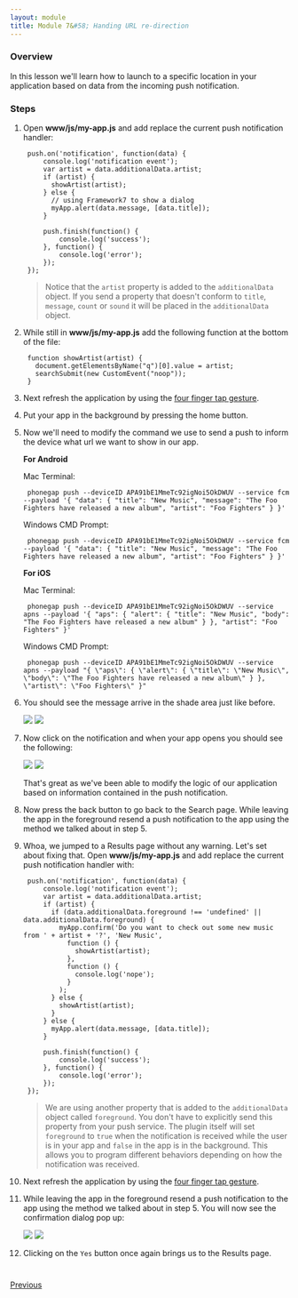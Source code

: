 ```yaml
---
layout: module
title: Module 7&#58; Handing URL re-direction
---
```

### Overview
In this lesson we'll learn how to launch to a specific location in your application based on data from the incoming push notification.

### Steps

1. Open **www/js/my-app.js** and add replace the current push notification handler:

        push.on('notification', function(data) {
            console.log('notification event');
            var artist = data.additionalData.artist;
            if (artist) {
              showArtist(artist);
            } else {
              // using Framework7 to show a dialog
              myApp.alert(data.message, [data.title]);
            }

            push.finish(function() {
                console.log('success');
            }, function() {
                console.log('error');
            });     
        });

   > Notice that the `artist` property is added to the `additionalData` object. If you send a property that doesn't conform to `title`, `message`, `count` or `sound` it will be placed in the `additionalData` object.

2. While still in **www/js/my-app.js** add the following function at the bottom of the file:

        function showArtist(artist) {
          document.getElementsByName("q")[0].value = artist;
          searchSubmit(new CustomEvent("noop"));
        }

3. Next refresh the application by using the [four finger tap gesture](http://docs.phonegap.com/references/developer-app/gestures/).

4. Put your app in the background by pressing the home button.

5. Now we'll need to modify the command we use to send a push to inform the device what url we want to show in our app.

   **For Android**       

    Mac Terminal:          

        phonegap push --deviceID APA91bE1MmeTc92igNoi5OkDWUV --service fcm --payload '{ "data": { "title": "New Music", "message": "The Foo Fighters have released a new album", "artist": "Foo Fighters" } }'

    Windows CMD Prompt:

        phonegap push --deviceID APA91bE1MmeTc92igNoi5OkDWUV --service fcm --payload '{ "data": { "title": "New Music", "message": "The Foo Fighters have released a new album", "artist": "Foo Fighters" } }'

   **For iOS**            

    Mac Terminal:          

        phonegap push --deviceID APA91bE1MmeTc92igNoi5OkDWUV --service apns --payload '{ "aps": { "alert": { "title": "New Music", "body": "The Foo Fighters have released a new album" } }, "artist": "Foo Fighters" }'

    Windows CMD Prompt:

        phonegap push --deviceID APA91bE1MmeTc92igNoi5OkDWUV --service apns --payload "{ \"aps\": { \"alert\": { \"title\": \"New Music\", \"body\": \"The Foo Fighters have released a new album\" } }, \"artist\": \"Foo Fighters\" }"

6. You should see the message arrive in the shade area just like before.

    <img class="screenshot" src="images/push8.png"/>
    <img class="screenshot" src="images/push8-ios.png"/>

7. Now click on the notification and when your app opens you should see the following:

    <img class="screenshot" src="images/push4.png"/>
    <img class="screenshot" src="images/push4-ios.png"/>

   That's great as we've been able to modify the logic of our application based on information contained in the push notification.

8. Now press the back button to go back to the Search page. While leaving the app in the foreground resend a push notification to the app using the method we talked about in step 5.

9. Whoa, we jumped to a Results page without any warning. Let's set about fixing that. Open **www/js/my-app.js** and add replace the current push notification handler with:

        push.on('notification', function(data) {
            console.log('notification event');
            var artist = data.additionalData.artist;
            if (artist) {
              if (data.additionalData.foreground !== 'undefined' || data.additionalData.foreground) {
                myApp.confirm('Do you want to check out some new music from ' + artist + '?', 'New Music',
                  function () {
                    showArtist(artist);
                  },
                  function () {
                    console.log('nope');
                  }
                );
              } else {
                showArtist(artist);
              }
            } else {
              myApp.alert(data.message, [data.title]);
            }

            push.finish(function() {
                console.log('success');
            }, function() {
                console.log('error');
            });     
        });

   > We are using another property that is added to the `additionalData` object called `foreground`. You don't have to explicitly send this property from your push service. The plugin itself will set `foreground` to `true` when the notification is received while the user is in your app and `false` in the app is in the background. This allows you to program different behaviors depending on how the notification was received.

10. Next refresh the application by using the [four finger tap gesture](http://docs.phonegap.com/references/developer-app/gestures/).

11. While leaving the app in the foreground resend a push notification to the app using the method we talked about in step 5. You will now see the confirmation dialog pop up:

    <img class="screenshot" src="images/push5.png"/>
    <img class="screenshot" src="images/push5-ios.png"/>

12. Clicking on the `Yes` button once again brings us to the Results page.

<div class="row" style="margin-top:40px;">
   <div class="col-sm-12">
       <a href="module6.html" class="btn btn-default"><i class="glyphicon glyphicon-chevron-left"></i> Previous</a>
   </div>
</div>
